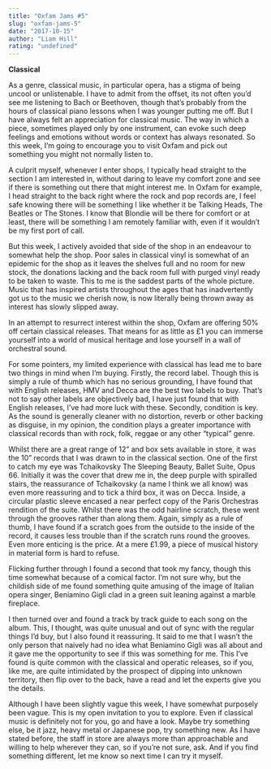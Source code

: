 ```yaml
---
title: "Oxfam Jams #5"
slug: "oxfam-jams-5"
date: "2017-10-15"
author: "Liam Hill"
rating: "undefined"
---
```


**Classical**

As a genre, classical music, in particular opera, has a stigma of being uncool or unlistenable. I have to admit from the offset, its not often you’d see me listening to Bach or Beethoven, though that’s probably from the hours of classical piano lessons when I was younger putting me off. But I have always felt an appreciation for classical music. The way in which a piece, sometimes played only by one instrument, can evoke such deep feelings and emotions without words or context has always resonated. So this week, I’m going to encourage you to visit Oxfam and pick out something you might not normally listen to.

A culprit myself, whenever I enter shops, I typically head straight to the section I am interested in, without daring to leave my comfort zone and see if there is something out there that might interest me. In Oxfam for example, I head straight to the back right where the rock and pop records are, I feel safe knowing there will be something I like whether it be Talking Heads, The Beatles or The Stones. I know that Blondie will be there for comfort or at least, there will be something I am remotely familiar with, even if it wouldn’t be my first port of call.

But this week, I actively avoided that side of the shop in an endeavour to somewhat help the shop. Poor sales in classical vinyl is somewhat of an epidemic for the shop as it leaves the shelves full and no room for new stock, the donations lacking and the back room full with purged vinyl ready to be taken to waste. This to me is the saddest parts of the whole picture. Music that has inspired artists throughout the ages that has inadvertently got us to the music we cherish now, is now literally being thrown away as interest has slowly slipped away.

In an attempt to resurrect interest within the shop, Oxfam are offering 50% off certain classical releases. That means for as little as £1 you can immerse yourself into a world of musical heritage and lose yourself in a wall of orchestral sound.

For some pointers, my limited experience with classical has lead me to bare two things in mind when I’m buying. Firstly, the record label. Though this is simply a rule of thumb which has no serious grounding, I have found that with English releases, HMV and Decca are the best two labels to buy. That’s not to say other labels are objectively bad, I have just found that with English releases, I’ve had more luck with these. Secondly, condition is key. As the sound is generally cleaner with no distortion, reverb or other backing as disguise, in my opinion, the condition plays a greater importance with classical records than with rock, folk, reggae or any other “typical” genre.

Whilst there are a great range of 12” and box sets available in store, it was the 10” records that I was drawn to in the classical section. One of the first to catch my eye was Tchaikovsky The Sleeping Beauty, Ballet Suite, Opus 66. Initially it was the cover that drew me in, the deep purple with spiralled stairs, the reassurance of Tchaikovsky (a name I think we all know) was even more reassuring and to tick a third box, it was on Decca. Inside, a circular plastic sleeve encased a near perfect copy of the Paris Orchestras rendition of the suite. Whilst there was the odd hairline scratch, these went through the grooves rather than along them. Again, simply as a rule of thumb, I have found if a scratch goes from the outside to the inside of the record, it causes less trouble than if the scratch runs round the grooves. Even more enticing is the price. At a mere £1.99, a piece of musical history in material form is hard to refuse.

Flicking further through I found a second that took my fancy, though this time somewhat because of a comical factor. I’m not sure why, but the childish side of me found something quite amusing of the image of Italian opera singer, Beniamino Gigli clad in a green suit leaning against a marble fireplace.

I then turned over and found a track by track guide to each song on the album. This, I thought, was quite unusual and out of sync with the regular things I’d buy, but I also found it reassuring. It said to me that I wasn’t the only person that naively had no idea what Beniamino Gigli was all about and it gave me the opportunity to see if this was something for me. This I’ve found is quite common with the classical and operatic releases, so if you, like me, are quite intimidated by the prospect of dipping into unknown territory, then flip over to the back, have a read and let the experts give you the details.

Although I have been slightly vague this week, I have somewhat purposely been vague. This is my open invitation to you to explore. Even if classical music is definitely not for you, go and have a look. Maybe try something else, be it jazz, heavy metal or Japanese pop, try something new. As I have stated before, the staff in store are always more than approachable and willing to help wherever they can, so if you’re not sure, ask. And if you find something different, let me know so next time I can try it myself.
